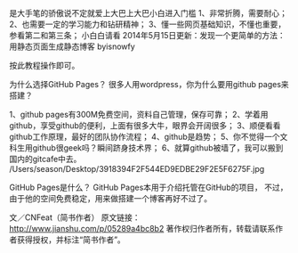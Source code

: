 是大手笔的骄傲说不定就爱上大巴上大巴小白进入门槛
1、非常折腾，需要耐心；
2、也需要一定的学习能力和钻研精神；
3、懂一些网页基础知识，不懂也重要，参看第二和第三条；
小白白请看
2014年5月15日更新：发现一个更简单的方法：用静态页面生成静态博客 byisnowfy

按此教程操作即可。

为什么选择GitHub Pages？
很多人用wordpress，你为什么要用github pages来搭建？

1、github pages有300M免费空间，资料自己管理，保存可靠；
2、学着用github，享受github的便利，上面有很多大牛，眼界会开阔很多；
3、顺便看看github工作原理，最好的团队协作流程；
4、github是趋势；
5、你不觉得一个文科生用github很geek吗？瞬间跻身技术界；
6、就算github被墙了，我可以搬到国内的gitcafe中去。
/Users/season/Desktop/3918394F2F544ED9EDBE29F2E5F6275F.jpg

GitHub Pages是什么？
GitHub Pages本用于介绍托管在GitHub的项目， 不过，由于他的空间免费稳定，用来做搭建一个博客再好不过了。

文／CNFeat（简书作者）
原文链接：http://www.jianshu.com/p/05289a4bc8b2
著作权归作者所有，转载请联系作者获得授权，并标注“简书作者”。
